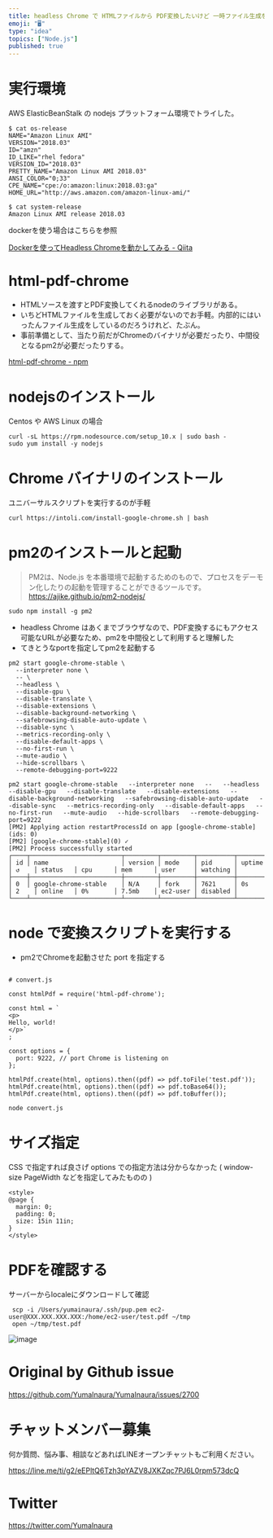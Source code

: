 ```yaml
---
title: headless Chrome で HTMLファイルから PDF変換したいけど 一時ファイル生成をしたくないので #node の html-
emoji: "🖥"
type: "idea"
topics: ["Node.js"]
published: true
---
```


# 実行環境

AWS ElasticBeanStalk の nodejs プラットフォーム環境でトライした。

```
$ cat os-release
NAME="Amazon Linux AMI"
VERSION="2018.03"
ID="amzn"
ID_LIKE="rhel fedora"
VERSION_ID="2018.03"
PRETTY_NAME="Amazon Linux AMI 2018.03"
ANSI_COLOR="0;33"
CPE_NAME="cpe:/o:amazon:linux:2018.03:ga"
HOME_URL="http://aws.amazon.com/amazon-linux-ami/"

$ cat system-release
Amazon Linux AMI release 2018.03
```

dockerを使う場合はこちらを参照

[Dockerを使ってHeadless Chromeを動かしてみる - Qiita](https://qiita.com/dd511805/items/dfe03c5486bf1421875a)

# html-pdf-chrome

- HTMLソースを渡すとPDF変換してくれるnodeのライブラリがある。
- いちどHTMLファイルを生成しておく必要がないのでお手軽。内部的にはいったんファイル生成をしているのだろうけれど、たぶん。
- 事前準備として、当たり前だがChromeのバイナリが必要だったり、中間役となるpm2が必要だったりする。

[html-pdf-chrome - npm](https://www.npmjs.com/package/html-pdf-chrome)

# nodejsのインストール

Centos や AWS Linux の場合

```
curl -sL https://rpm.nodesource.com/setup_10.x | sudo bash -
sudo yum install -y nodejs
```

# Chrome バイナリのインストール

ユニバーサルスクリプトを実行するのが手軽

```
curl https://intoli.com/install-google-chrome.sh | bash
```

# pm2のインストールと起動


>PM2は、Node.js を本番環境で起動するためのもので、プロセスをデーモン化したりの起動を管理することができるツールです。
https://ajike.github.io/pm2-nodejs/

```
sudo npm install -g pm2
```

- headless Chrome はあくまでブラウザなので、PDF変換するにもアクセス可能なURLが必要なため、pm2を中間役として利用すると理解した
- てきとうなportを指定してpm2を起動する

```
pm2 start google-chrome-stable \
  --interpreter none \
  -- \
  --headless \
  --disable-gpu \
  --disable-translate \
  --disable-extensions \
  --disable-background-networking \
  --safebrowsing-disable-auto-update \
  --disable-sync \
  --metrics-recording-only \
  --disable-default-apps \
  --no-first-run \
  --mute-audio \
  --hide-scrollbars \
  --remote-debugging-port=9222
```

```
pm2 start google-chrome-stable   --interpreter none   --   --headless   --disable-gpu   --disable-translate   --disable-extensions   --disable-background-networking   --safebrowsing-disable-auto-update   --disable-sync   --metrics-recording-only   --disable-default-apps   --no-first-run   --mute-audio   --hide-scrollbars   --remote-debugging-port=9222
[PM2] Applying action restartProcessId on app [google-chrome-stable](ids: 0)
[PM2] [google-chrome-stable](0) ✓
[PM2] Process successfully started
┌────┬─────────────────────────┬─────────┬─────────┬──────────┬────────┬──────┬──────────┬──────────┬──────────┬──────────┬──────────┐
│ id │ name                    │ version │ mode    │ pid      │ uptime │ ↺    │ status   │ cpu      │ mem      │ user     │ watching │
├────┼─────────────────────────┼─────────┼─────────┼──────────┼────────┼──────┼──────────┼──────────┼──────────┼──────────┼──────────┤
│ 0  │ google-chrome-stable    │ N/A     │ fork    │ 7621     │ 0s     │ 2    │ online   │ 0%       │ 7.5mb    │ ec2-user │ disabled │
└────┴─────────────────────────┴─────────┴─────────┴──────────┴────────┴──────┴──────────┴──────────┴──────────┴──────────┴──────────┘
```


# node で変換スクリプトを実行する

- pm2でChromeを起動させた port を指定する

```

# convert.js

const htmlPdf = require('html-pdf-chrome');
 
const html = `
<p>
Hello, world!
</p>`
;

const options = {
  port: 9222, // port Chrome is listening on
};
 
htmlPdf.create(html, options).then((pdf) => pdf.toFile('test.pdf'));
htmlPdf.create(html, options).then((pdf) => pdf.toBase64());
htmlPdf.create(html, options).then((pdf) => pdf.toBuffer());
```


```
node convert.js
```

# サイズ指定

CSS で指定すれば良さげ
options での指定方法は分からなかった ( window-size PageWidth などを指定してみたものの )

```
<style>
@page {
  margin: 0;
  padding: 0;
  size: 15in 11in;
}
</style>
```

# PDFを確認する

サーバーからlocaleにダウンロードして確認

```
 scp -i /Users/yumainaura/.ssh/pup.pem ec2-user@XXX.XXX.XXX.XXX:/home/ec2-user/test.pdf ~/tmp
 open ~/tmp/test.pdf
```


![image](https://user-images.githubusercontent.com/13635059/68537291-7921ce80-03a4-11ea-954b-8b5fadc20490.png)




# Original by Github issue

https://github.com/YumaInaura/YumaInaura/issues/2700








<!-- Update From Qiita API -->

# チャットメンバー募集


何か質問、悩み事、相談などあればLINEオープンチャットもご利用ください。

https://line.me/ti/g2/eEPltQ6Tzh3pYAZV8JXKZqc7PJ6L0rpm573dcQ





# Twitter


https://twitter.com/YumaInaura


<!-- Update From Qiita API -->


